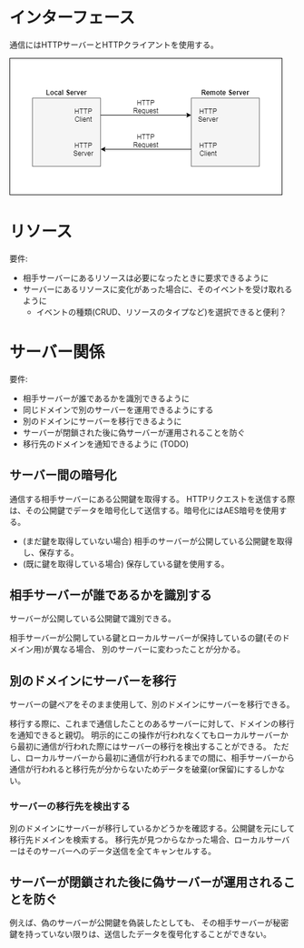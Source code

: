 # インターフェース
通信にはHTTPサーバーとHTTPクライアントを使用する。

![server communication](com.png)

# リソース
要件:
- 相手サーバーにあるリソースは必要になったときに要求できるように
- サーバーにあるリソースに変化があった場合に、そのイベントを受け取れるように
  - イベントの種類(CRUD、リソースのタイプなど)を選択できると便利？

# サーバー関係
要件:
- 相手サーバーが誰であるかを識別できるように
- 同じドメインで別のサーバーを運用できるようにする
- 別のドメインにサーバーを移行できるように
- サーバーが閉鎖された後に偽サーバーが運用されることを防ぐ
- 移行先のドメインを通知できるように (TODO)

## サーバー間の暗号化
通信する相手サーバーにある公開鍵を取得する。
HTTPリクエストを送信する際は、その公開鍵でデータを暗号化して送信する。暗号化にはAES暗号を使用する。
- (まだ鍵を取得していない場合) 相手のサーバーが公開している公開鍵を取得し、保存する。
- (既に鍵を取得している場合) 保存している鍵を使用する。

## 相手サーバーが誰であるかを識別する
サーバーが公開している公開鍵で識別できる。

相手サーバーが公開している鍵とローカルサーバーが保持しているの鍵(そのドメイン用)が異なる場合、
別のサーバーに変わったことが分かる。

## 別のドメインにサーバーを移行
サーバーの鍵ペアをそのまま使用して、別のドメインにサーバーを移行できる。

移行する際に、これまで通信したことのあるサーバーに対して、ドメインの移行を通知できると親切。
明示的にこの操作が行われなくてもローカルサーバーから最初に通信が行われた際にはサーバーの移行を検出することができる。
ただし、ローカルサーバーから最初に通信が行われるまでの間に、相手サーバーから通信が行われると移行先が分からないためデータを破棄(or保留)にするしかない。

### サーバーの移行先を検出する
別のドメインにサーバーが移行しているかどうかを確認する。公開鍵を元にして移行先ドメインを検索する。
移行先が見つからなかった場合、ローカルサーバーはそのサーバーへのデータ送信を全てキャンセルする。

## サーバーが閉鎖された後に偽サーバーが運用されることを防ぐ
例えば、偽のサーバーが公開鍵を偽装したとしても、
その相手サーバーが秘密鍵を持っていない限りは、送信したデータを復号化することができない。
